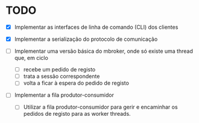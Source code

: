 # TODO

- [x] Implementar as interfaces de linha de comando (CLI) dos clientes

- [x] Implementar a serialização do protocolo de comunicação

- [ ] Implementar uma versão básica do mbroker, onde só existe uma thread que, em ciclo

  - [ ] recebe um pedido de registo
  - [ ] trata a sessão correspondente
  - [ ] volta a ficar à espera do pedido de registo

- [ ] Implementar a fila produtor-consumidor

  - [ ] Utilizar a fila produtor-consumidor para gerir e encaminhar os pedidos de registo para as worker threads.
